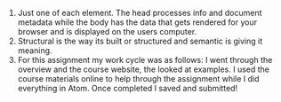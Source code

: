 1. Just one of each element. The head processes info and document metadata while the body has the data that gets rendered for your browser and is displayed on the users computer.
2. Structural is the way its built or structured and semantic is giving it meaning.
3. For this assignment my work cycle was as follows: I went through the overview and the course website, the looked at examples. I used the course materials online to help through the assignment while I did everything in Atom. Once completed I saved and submitted!
